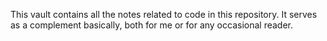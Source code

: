 
This vault contains all the notes related to code in this repository. It serves as a complement basically, both for me or for any occasional reader.
